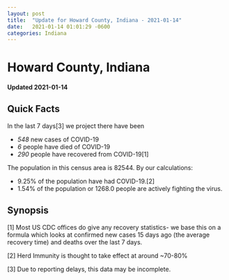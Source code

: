 ```yaml
---
layout: post
title:  "Update for Howard County, Indiana - 2021-01-14"
date:   2021-01-14 01:01:29 -0600
categories: Indiana
---
```


# Howard County, Indiana
#### Updated 2021-01-14

## Quick Facts

In the last 7 days[3] we project there have been
- *548* new cases of COVID-19
- *6* people have died of COVID-19
- *290* people have recovered from COVID-19[1]

The population in this census area is 82544. By our calculations:
- 9.25% of the population have had COVID-19.[2]
- 1.54% of the population or 1268.0 people are actively fighting the virus.

## Synopsis




[1] Most US CDC offices do give any recovery statistics- we base this on a formula which looks at confirmed new cases
15 days ago (the average recovery time) and deaths over the last 7 days.

[2] Herd Immunity is thought to take effect at around ~70-80%

[3] Due to reporting delays, this data may be incomplete.
 
    
